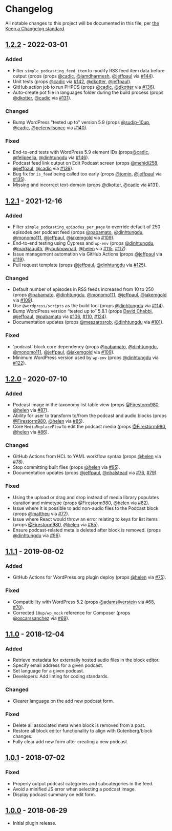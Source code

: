 # Changelog

All notable changes to this project will be documented in this file, per [the Keep a Changelog standard](http://keepachangelog.com/).

## [1.2.2] - 2022-03-01
### Added
- Filter `simple_podcasting_feed_item` to modify RSS feed item data before output (props (props [@cadic](https://github.com/cadic), [@iamdharmesh](https://github.com/iamdharmesh), [@jeffpaul](https://github.com/jeffpaul) via [#144](https://github.com/10up/simple-podcasting/pull/144)).
- Unit tests (props [@cadic](https://github.com/cadic) via [#142](https://github.com/10up/simple-podcasting/pull/142), [@dkotter](https://github.com/dkotter), [@jeffpaul](https://github.com/jeffpaul)).
- GitHub action job to run PHPCS (props [@cadic](https://github.com/cadic), [@dkotter](https://github.com/dkotter) via [#136](https://github.com/10up/simple-podcasting/pull/136)).
- Auto-create pot file in languages folder during the build process (props [@dkotter](https://github.com/dkotter), [@cadic](https://github.com/cadic) via [#131](https://github.com/10up/simple-podcasting/pull/131)).

### Changed
- Bump WordPress "tested up to" version 5.9 (props [@sudip-10up](https://github.com/sudip-10up), [@cadic](https://github.com/cadic), [@peterwilsoncc](https://github.com/peterwilsoncc) via [#140](https://github.com/10up/simple-podcasting/pull/140)).

### Fixed
- End-to-end tests with WordPress 5.9 element IDs (props[@cadic](https://github.com/cadic), [@felipeelia](https://github.com/felipeelia), [@dinhtungdu](https://github.com/dinhtungdu) via [#146](https://github.com/10up/simple-podcasting/pull/146)).
- Podcast feed link output on Edit Podcast screen (props [@mehidi258](https://github.com/mehidi258), [@jeffpaul](https://github.com/jeffpaul), [@cadic](https://github.com/cadic) via [#139](https://github.com/10up/simple-podcasting/pull/139)).
- Bug fix for `is_feed` being called too early (props [@tomjn](https://github.com/tomjn), [@jeffpaul](https://github.com/jeffpaul) via [#135](https://github.com/10up/simple-podcasting/pull/135)).
- Missing and incorrect text-domain (props [@dkotter](https://github.com/dkotter), [@cadic](https://github.com/cadic) via [#131](https://github.com/10up/simple-podcasting/pull/131)).

## [1.2.1] - 2021-12-16
### Added
- Filter `simple_podcasting_episodes_per_page` to override default of 250 episodes per podcast feed (props [@pabamato](https://github.com/pabamato), [@dinhtungdu](https://github.com/dinhtungdu), [@monomo111](https://github.com/monomo111), [@jeffpaul](https://github.com/jeffpaul), [@jakemgold](https://github.com/jakemgold) via [#109](https://github.com/10up/simple-podcasting/pull/109)).
- End-to-end testing using Cypress and `wp-env` (props [@dinhtungdu](https://github.com/dinhtungdu), [@markjaquith](https://github.com/markjaquith), [@youknowriad](https://github.com/youknowriad), [@helen](https://github.com/helen) via [#115](https://github.com/10up/simple-podcasting/pull/115), [#117](https://github.com/10up/simple-podcasting/pull/117)).
- Issue management automation via GitHub Actions (props [@jeffpaul](https://github.com/jeffpaul) via [#119](https://github.com/10up/simple-podcasting/pull/119)).
- Pull request template (props [@jeffpaul](https://github.com/jeffpaul), [@dinhtungdu](https://github.com/dinhtungdu) via [#125](https://github.com/10up/simple-podcasting/pull/125)).

### Changed
- Default number of episodes in RSS feeds increased from 10 to 250 (props [@pabamato](https://github.com/pabamato), [@dinhtungdu](https://github.com/dinhtungdu), [@monomo111](https://github.com/monomo111), [@jeffpaul](https://github.com/jeffpaul), [@jakemgold](https://github.com/jakemgold) via [#109](https://github.com/10up/simple-podcasting/pull/109)).
- Use `@wordpress/scripts` as the build tool (props [@dinhtungdu](https://github.com/dinhtungdu) via [#114](https://github.com/10up/simple-podcasting/pull/114)).
- Bump WordPress version “tested up to” 5.8.1 (props [David Chabbi](https://www.linkedin.com/in/david-chabbi-985719b4/), [@jeffpaul](https://github.com/jeffpaul), [@pabamato](https://github.com/pabamato) via  [#106](https://github.com/10up/simple-podcasting/pull/106), [#110](https://github.com/10up/simple-podcasting/pull/110), [#124](https://github.com/10up/simple-podcasting/pull/124)).
- Documentation updates (props [@meszarosrob](https://github.com/meszarosrob), [@dinhtungdu](https://github.com/dinhtungdu) via [#101](https://github.com/10up/simple-podcasting/pull/101)).

### Fixed
- 'podcast' block core dependency  (props [@pabamato](https://github.com/pabamato), [@dinhtungdu](https://github.com/dinhtungdu), [@monomo111](https://github.com/monomo111), [@jeffpaul](https://github.com/jeffpaul), [@jakemgold](https://github.com/jakemgold) via [#109](https://github.com/10up/simple-podcasting/pull/109)).
- Minimum WordPress version used by `wp-env` (props [@dinhtungdu](https://github.com/dinhtungdu) via [#122](https://github.com/10up/simple-podcasting/pull/122)).

## [1.2.0] - 2020-07-10
### Added
- Podcast image in the taxonomy list table view (props [@Firestorm980](https://github.com/Firestorm980), [@helen](https://github.com/helen) via [#87](https://github.com/10up/simple-podcasting/pull/87)).
- Ability for user to transform to/from the podcast and audio blocks (props [@Firestorm980](https://github.com/Firestorm980), [@helen](https://github.com/helen) via [#85](https://github.com/10up/simple-podcasting/pull/85)).
- Core `MediaReplaceFlow` to edit the podcast media (props [@Firestorm980](https://github.com/Firestorm980), [@helen](https://github.com/helen) via [#86](https://github.com/10up/simple-podcasting/pull/86)).

### Changed
- GitHub Actions from HCL to YAML workflow syntax (props [@helen](https://github.com/helen) via [#78](https://github.com/10up/simple-podcasting/pull/78)).
- Stop committing built files (props [@helen](https://github.com/helen) via [#95](https://github.com/10up/simple-podcasting/pull/95)).
- Documentation updates (props [@jeffpaul](https://github.com/jeffpaul), [@nhalstead](https://github.com/nhalstead) via [#76](https://github.com/10up/simple-podcasting/pull/76), [#79](https://github.com/10up/simple-podcasting/pull/79)).

### Fixed
- Using the upload or drag and drop instead of media library populates duration and mimetype (props [@Firestorm980](https://github.com/Firestorm980), [@helen](https://github.com/helen) via [#82](https://github.com/10up/simple-podcasting/pull/82)).
- Issue where it is possible to add non-audio files to the Podcast block (props [@mattheu](https://github.com/mattheu) via [#77](https://github.com/10up/simple-podcasting/pull/77)).
- Issue where React would throw an error relating to keys for list items (props [@Firestorm980](https://github.com/Firestorm980), [@helen](https://github.com/helen) via [#85](https://github.com/10up/simple-podcasting/pull/85)).
- Ensure podcast-related meta is deleted after block is removed. (props [@dinhtungdu](https://github.com/dinhtungdu) via [#96](https://github.com/10up/simple-podcasting/pull/96)).

## [1.1.1] - 2019-08-02
### Added
- GitHub Actions for WordPress.org plugin deploy (props [@helen](https://github.com/helen) via [#75](https://github.com/10up/simple-podcasting/pull/75)).

### Fixed
- Compatibility with WordPress 5.2 (props [@adamsilverstein](https://github.com/adamsilverstein) via [#68](https://github.com/10up/simple-podcasting/pull/68), [#70](https://github.com/10up/simple-podcasting/pull/70)).
- Corrected `10up/wp_mock` reference for Composer (props [@oscarssanchez](https://github.com/oscarssanchez) via [#69](https://github.com/10up/simple-podcasting/pull/69)).

## [1.1.0] - 2018-12-04
### Added
- Retrieve metadata for externally hosted audio files in the block editor.
- Specify email address for a given podcast.
- Set language for a given podcast.
- Developers: Add linting for coding standards.

### Changed
- Clearer language on the add new podcast form.

### Fixed
- Delete all associated meta when block is removed from a post.
- Restore all block editor functionality to align with Gutenberg/block changes.
- Fully clear add new form after creating a new podcast.

## [1.0.1] - 2018-07-02
### Fixed
- Properly output podcast categories and subcategories in the feed.
- Avoid a minified JS error when selecting a podcast image.
- Display podcast summary on edit form.

## [1.0.0] - 2018-06-29
- Initial plugin release.

[Unreleased]: https://github.com/10up/simple-podcasting/compare/trunk...develop
[1.2.2]: https://github.com/10up/simple-podcasting/compare/1.2.1...1.2.2
[1.2.1]: https://github.com/10up/simple-podcasting/compare/1.2.0...1.2.1
[1.2.0]: https://github.com/10up/simple-podcasting/compare/1.1.1...1.2.0
[1.1.1]: https://github.com/10up/simple-podcasting/compare/f8a958c...1.1.1
[1.1.0]: https://github.com/10up/simple-podcasting/compare/1.0.1...f8a958c
[1.0.1]: https://github.com/10up/simple-podcasting/compare/1.0.0...1.0.1
[1.0.0]: https://github.com/10up/simple-podcasting/releases/tag/1.0.0
